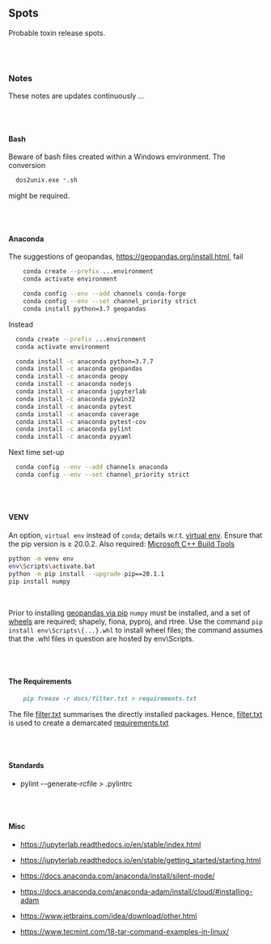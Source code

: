 ## Spots

Probable toxin release spots.

<br>
<br>

### Notes

These notes are updates continuously ...

<br>
<br>

#### Bash

Beware of bash files created within a Windows environment.  The conversion

```bash
  dos2unix.exe *.sh
```

might be required.

<br>
<br>

#### Anaconda

The suggestions of geopandas, https://geopandas.org/install.html, fail

```bash
    conda create --prefix ...environment
    conda activate environment

    conda config --env --add channels conda-forge
    conda config --env --set channel_priority strict
    conda install python=3.7 geopandas
```
Instead

```bash
  conda create --prefix ...environment
  conda activate environment

  conda install -c anaconda python=3.7.7
  conda install -c anaconda geopandas
  conda install -c anaconda geopy
  conda install -c anaconda nodejs
  conda install -c anaconda jupyterlab    
  conda install -c anaconda pywin32    
  conda install -c anaconda pytest
  conda install -c anaconda coverage
  conda install -c anaconda pytest-cov
  conda install -c anaconda pylint
  conda install -c anaconda pyyaml    

```

Next time set-up

```bash
  conda config --env --add channels anaconda
  conda config --env --set channel_priority strict
```

<br>
<br>

#### VENV

An option, ``virtual env`` instead of ``conda``; details w.r.t. [virtual env](https://packaging.python.org/guides/installing-using-pip-and-virtual-environments/).  Ensure that the pip version is ≥ 20.0.2.  Also required: [Microsoft C++ Build Tools](https://visualstudio.microsoft.com/visual-cpp-build-tools/)

```bash
python -m venv env
env\Scripts\activate.bat
python -m pip install --upgrade pip==20.1.1
pip install numpy
```

<br>

Prior to installing [geopandas via pip](https://geopandas.org/install.html#installing-with-pip) ``numpy`` must be installed, and a set of [wheels](https://www.lfd.uci.edu/~gohlke/pythonlibs/#pyproj) are required; shapely, fiona, pyproj, and rtree.  Use the command `pip install env\Scripts\{...}.whl` to install wheel files; the command assumes that the .whl files in question are hosted by env\Scripts\.

<br>
<br>



#### The Requirements

````markdown
    pip freeze -r docs/filter.txt > requirements.txt
````

The file [filter.txt](./docs/filter.txt) summarises the directly installed packages.  Hence, [filter.txt](./docs/filter.txt) is used to create a demarcated [requirements.txt](requirements.txt)

<br>
<br>

#### Standards

* pylint --generate-rcfile > .pylintrc

<br>
<br>

#### Misc

* https://jupyterlab.readthedocs.io/en/stable/index.html
* https://jupyterlab.readthedocs.io/en/stable/getting_started/starting.html

* https://docs.anaconda.com/anaconda/install/silent-mode/
* https://docs.anaconda.com/anaconda-adam/install/cloud/#installing-adam

* https://www.jetbrains.com/idea/download/other.html

* https://www.tecmint.com/18-tar-command-examples-in-linux/
